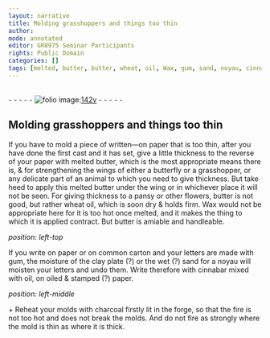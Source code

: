 ```yaml
---
layout: narrative
title: Molding grasshoppers and things too thin
author:
mode: annotated
editor: GR8975 Seminar Participants
rights: Public Domain
categories: []
tags: [melted, butter, butter, wheat, oil, Wax, gum, sand, noyau, cinnabar, mixed, with, oil, charcoal]
---
```


 <br/>- - - - - <a href="http://gallica.bnf.fr/ark:/12148/btv1b10500001g/f290.image"><img src="../assets/photo-icon.png" alt="folio image: " style="display:inline-block; margin-bottom:-3px;"/>142v</a> - - - - - <br/> 
## Molding grasshoppers and things too thin

  
 If you have to mold a piece of written—on paper that is too thin, after you have done the first cast and it has set, give a little thickness to the reverse of your paper with <span class="material">melted butter</span>, which is the most appropriate means there is, & for strengthening the wings of either a <span class="animal">butterfly</span> or a <span class="animal">grasshopper</span>, or any delicate part of an animal to which you need to <span class="activity">give thickness</span>. But take heed to apply this melted butter under the wing or in whichever place it will not be seen. For giving thickness to a <span class="plant">pansy</span> or other flowers, <span class="material">butter</span> is not good, but rather <span class="material">wheat oil</span>, which is soon dry & holds firm. <span class="material">Wax</span> would not be appropriate here for it is too hot once melted, and it makes the thing to which it is applied contract. But butter is amiable and handleable. 
 
*position: left-top*

If you write on paper or on common carton and your letters are made with <span class="material">gum</span>, the moisture of the <span class="tool">clay plate</span> (?) or the wet (?) <span class="material">sand</span> for a <span class="material">noyau</span> will moisten your letters and undo them. Write therefore with <span class="material">cinnabar mixed with oil</span>, on oiled & stamped (?) paper. 
  
*position: left-middle*

 \+ Reheat your molds with <span class="material">charcoal</span> firstly lit in the forge, so that the fire is not too hot and does not break the molds. And do not fire as strongly where the mold is thin as where it is thick. 
 